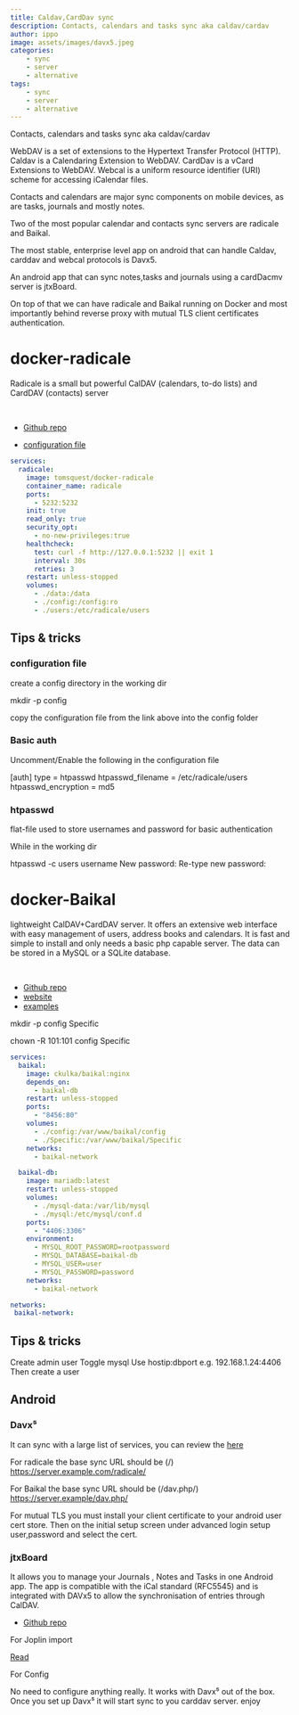 ```yaml
---
title: Caldav,CardDav sync
description: Contacts, calendars and tasks sync aka caldav/cardav
author: ippo
image: assets/images/davx5.jpeg
categories:
    - sync
    - server
    - alternative
tags:
    - sync
    - server
    - alternative
---
```


Contacts, calendars and tasks sync aka caldav/cardav

WebDAV is a set of extensions to the Hypertext Transfer Protocol (HTTP).
Caldav is a Calendaring Extension to WebDAV.
CardDav is a vCard Extensions to WebDAV.
Webcal is a uniform resource identifier (URI) scheme for accessing iCalendar files.

Contacts and calendars are  major sync components on mobile devices, as are tasks,  journals and mostly notes.

Two of the most popular calendar and contacts sync servers are radicale and Baikal.

The most stable, enterprise level app on android that can handle Caldav, carddav and webcal protocols is Davx5.

An android app that can sync notes,tasks and journals using a cardDacmv server is jtxBoard.

On top of that we can have radicale and Baikal running on Docker and most importantly behind reverse proxy with mutual TLS client certificates authentication.


# docker-radicale

Radicale is a small but powerful CalDAV (calendars, to-do lists) and CardDAV (contacts) server

<br>

- [Github repo](https://github.com/tomsquest/docker-radicale)

- [configuration file](https://github.com/tomsquest/docker-radicale/blob/master/config)


```yml
services:
  radicale:
    image: tomsquest/docker-radicale
    container_name: radicale
    ports:
      - 5232:5232
    init: true
    read_only: true
    security_opt:
      - no-new-privileges:true
    healthcheck:
      test: curl -f http://127.0.0.1:5232 || exit 1
      interval: 30s
      retries: 3
    restart: unless-stopped
    volumes:
      - ./data:/data
      - ./config:/config:ro
      - ./users:/etc/radicale/users
```


## Tips & tricks

### configuration file

create a config directory in the working dir

mkdir -p config

copy the configuration file from the link above into the config folder 


### Basic auth

Uncomment/Enable the following in the configuration file



[auth]
type = htpasswd
htpasswd_filename = /etc/radicale/users
htpasswd_encryption = md5


### htpasswd

flat-file used to store usernames and password for basic authentication 

While in the working dir


htpasswd -c users username
New password:
Re-type new password:


# docker-Baikal

lightweight CalDAV+CardDAV server. It offers an extensive web interface with easy management of users, address books and calendars. It is fast and simple to install and only needs a basic php capable server. The data can be stored in a MySQL or a SQLite database.

<br>

- [Github repo](https://github.com/ckulka/baikal-docker)
- [website](https://sabre.io/baikal/docker-install/)
- [examples](https://github.com/ckulka/baikal-docker/tree/master/examples)


mkdir -p config Specific

chown -R 101:101 config Specific 


```yml
services:
  baikal:
    image: ckulka/baikal:nginx
    depends_on:
      - baikal-db
    restart: unless-stopped
    ports:
      - "8456:80"
    volumes:
      - ./config:/var/www/baikal/config
      - ./Specific:/var/www/baikal/Specific
    networks:
      - baikal-network

  baikal-db:
    image: mariadb:latest
    restart: unless-stopped
    volumes:
      - ./mysql-data:/var/lib/mysql
      - ./mysql:/etc/mysql/conf.d
    ports:
      - "4406:3306"
    environment:
      - MYSQL_ROOT_PASSWORD=rootpassword
      - MYSQL_DATABASE=baikal-db
      - MYSQL_USER=user
      - MYSQL_PASSWORD=password
    networks:
      - baikal-network

networks:
 baikal-network:
```

## Tips & tricks

Create admin user
Toggle mysql
Use hostip:dbport e.g. 192.168.1.24:4406
Then create a user


## Android

### Davx⁵

It can sync with a large list of services, you can review the [here](https://www.davx5.com/tested-with)

For radicale the base sync URL should be (/)
https://server.example.com/radicale/

For Baikal the base sync URL should be  (/dav.php/) https://server.example/dav.php/

For mutual TLS you must install your client certificate to your android user cert store.
Then on the initial setup screen under advanced login setup user,password and select the cert.


### jtxBoard

It allows you to manage your Journals , Notes and Tasks in one Android app. The app is compatible with the iCal standard (RFC5545) and is integrated with DAVx5 to allow the synchronisation of entries through CalDAV.

- [Github repo](https://github.com/TechbeeAT/jtxBoard)

For Joplin import

[Read](https://github.com/TechbeeAT/jtxBoard/discussions/859)

For Config

No need to configure anything really. It works with Davx⁵ out of the box. Once you set up Davx⁵ it will start sync to you carddav server.
enjoy
